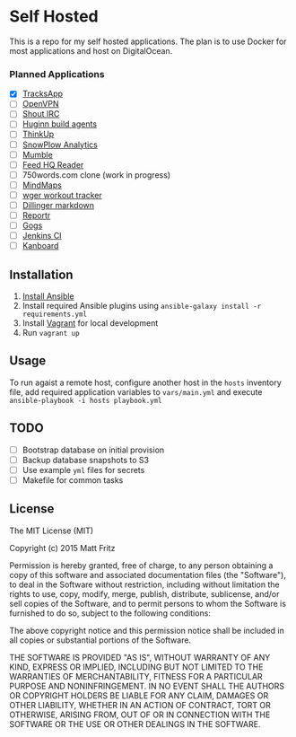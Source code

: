 # Self Hosted

This is a repo for my self hosted applications. The plan is to use Docker for most applications and host on DigitalOcean.

### Planned Applications

- [x] [TracksApp](http://www.getontracks.org/)
- [ ] [OpenVPN](https://openvpn.net/)
- [ ] [Shout IRC](http://shout-irc.com/)
- [ ] [Huginn build agents](https://github.com/cantino/huginn)
- [ ] [ThinkUp](https://www.thinkup.com/)
- [ ] [SnowPlow Analytics](http://snowplowanalytics.com/)
- [ ] [Mumble](http://wiki.mumble.info/wiki/Main_Page)
- [ ] [Feed HQ Reader](https://feedhq.org/)
- [ ] 750words.com clone (work in progress)
- [ ] [MindMaps](https://github.com/drichard/mindmaps)
- [ ] [wger workout tracker](https://github.com/rolandgeider/wger)
- [ ] [Dillinger markdown](https://github.com/joemccann/dillinger/)
- [ ] [Reportr](https://github.com/Reportr/dashboard)
- [ ] [Gogs](https://github.com/gogits/gogs)
- [ ] [Jenkins CI](https://jenkins-ci.org/)
- [ ] [Kanboard](http://kanboard.net/)

## Installation

1. [Install Ansible](http://docs.ansible.com/ansible/intro_installation.html)
2. Install required Ansible plugins using `ansible-galaxy install -r requirements.yml`
3. Install [Vagrant](https://docs.vagrantup.com/v2/installation/) for local development
4. Run `vagrant up`

## Usage

To run agaist a remote host, configure another host in the `hosts` inventory file, add required
application variables to `vars/main.yml` and execute `ansible-playbook -i hosts playbook.yml`

## TODO

- [ ] Bootstrap database on initial provision
- [ ] Backup database snapshots to S3
- [ ] Use example `yml` files for secrets
- [ ] Makefile for common tasks

## License

The MIT License (MIT)

Copyright (c) 2015 Matt Fritz

Permission is hereby granted, free of charge, to any person obtaining a copy
of this software and associated documentation files (the "Software"), to deal
in the Software without restriction, including without limitation the rights
to use, copy, modify, merge, publish, distribute, sublicense, and/or sell
copies of the Software, and to permit persons to whom the Software is
furnished to do so, subject to the following conditions:

The above copyright notice and this permission notice shall be included in all
copies or substantial portions of the Software.

THE SOFTWARE IS PROVIDED "AS IS", WITHOUT WARRANTY OF ANY KIND, EXPRESS OR
IMPLIED, INCLUDING BUT NOT LIMITED TO THE WARRANTIES OF MERCHANTABILITY,
FITNESS FOR A PARTICULAR PURPOSE AND NONINFRINGEMENT. IN NO EVENT SHALL THE
AUTHORS OR COPYRIGHT HOLDERS BE LIABLE FOR ANY CLAIM, DAMAGES OR OTHER
LIABILITY, WHETHER IN AN ACTION OF CONTRACT, TORT OR OTHERWISE, ARISING FROM,
OUT OF OR IN CONNECTION WITH THE SOFTWARE OR THE USE OR OTHER DEALINGS IN THE
SOFTWARE.
